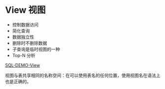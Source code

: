 # View 视图

- 控制数据访问
- 简化查询
- 数据独立性
- 删除时不删除数据
- 子查询是临时视图的一种
- Top-N 分析  

[SQL-DEMO-View](../../sql_demo/ddl/view.sql)

视图与表共享相同的名称空间：在可以使用表名的任何位置，使用视图名在语法上也是正确的。


